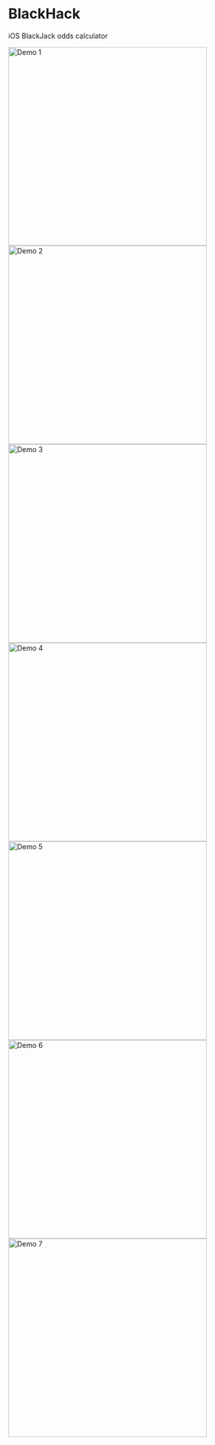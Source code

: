 # BlackHack

iOS BlackJack odds calculator

<p>
    <img src="Demo/01.PNG" alt="Demo 1" width="400" style="float: left; margint: 20px;">
    <img src="Demo/02.PNG" alt="Demo 2" width="400" style="float: left; margint: 20px;">
    <img src="Demo/03.PNG" alt="Demo 3" width="400" style="float: left; margint: 20px;">
    <img src="Demo/04.PNG" alt="Demo 4" width="400" style="float: left; margint: 20px;">
    <img src="Demo/05.PNG" alt="Demo 5" width="400" style="float: left; margint: 20px;">
    <img src="Demo/06.PNG" alt="Demo 6" width="400" style="float: left; margint: 20px;">
    <img src="Demo/07.PNG" alt="Demo 7" width="400" style="float: left; margint: 20px;">
</p>
<!-- 
![Demo 01](Demo/01.PNG)
![Demo 02](Demo/02.PNG)
![Demo 03](Demo/03.PNG)
![Demo 04](Demo/04.PNG)
![Demo 05](Demo/05.PNG)
![Demo 06](Demo/06.PNG)
![Demo 07](Demo/07.PNG) -->
